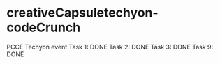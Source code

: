 # creativeCapsuletechyon-codeCrunch
PCCE Techyon event
Task 1: DONE
Task 2: DONE
Task 3: DONE
Task 9: DONE
